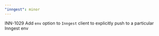 ```yaml
---
"inngest": minor
---
```


INN-1029 Add `env` option to `Inngest` client to explicitly push to a particular Inngest env
